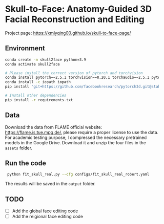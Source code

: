 # Skull-to-Face: Anatomy-Guided 3D Facial Reconstruction and Editing

Project page: https://xmlyqing00.github.io/skull-to-face-page/


## Environment

```bash
conda create -n skull2face python=3.9
conda activate skull2face

# Please install the correct version of pytorch and torchvision
conda install pytorch==2.5.1 torchvision==0.20.1 torchaudio==2.5.1 pytorch-cuda=12.4 -c pytorch -c nvidia
conda install -c iopath iopath
pip install "git+https://github.com/facebookresearch/pytorch3d.git@stable"

# Install other dependencies
pip install -r requirements.txt
```

## Data
Download the data from FLAME official website: https://flame.is.tue.mpg.de/, please require a proper license to use the data.
For academic testing purpose, I compressed the necessary pretrained models in the Google Drive.
Download it and unzip the four files in the `assets` folder.

## Run the code

```bash
 python fit_skull_real.py --cfg configs/fit_skull_real_robert.yaml 
```
The results will be saved in the `output` folder.

## TODO
- [ ] Add the global face editing code
- [ ] Add the reigional face editing code
